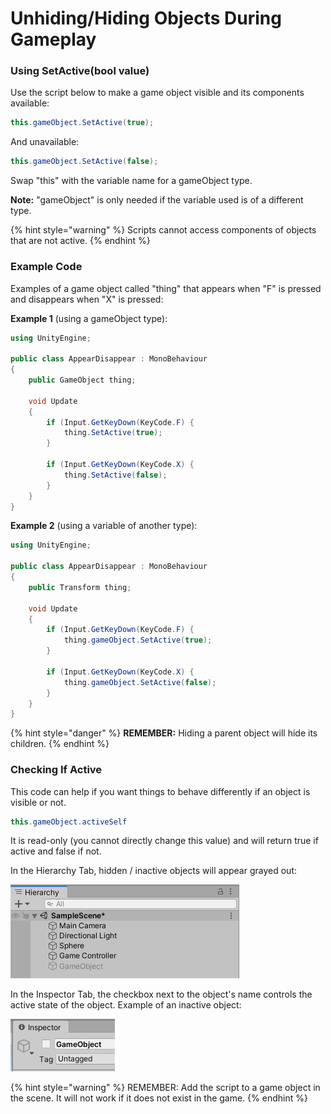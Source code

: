 # Unhiding/Hiding Objects During Gameplay

### Using SetActive\(bool value\)

Use the script below to make a game object visible and its components available: 

```csharp
this.gameObject.SetActive(true);
```

And unavailable:

```csharp
this.gameObject.SetActive(false);
```

Swap "this" with the variable name for a gameObject type.

**Note:** "gameObject" is only needed if the variable used is of a different type. 

{% hint style="warning" %}
Scripts cannot access components of objects that are not active.
{% endhint %}

### Example Code

Examples of a game object called "thing" that appears when "F" is pressed and disappears when "X" is pressed:

**Example 1** \(using a gameObject type\):

```csharp
using UnityEngine;

public class AppearDisappear : MonoBehaviour
{
    public GameObject thing;
    
    void Update
    {
        if (Input.GetKeyDown(KeyCode.F) {
            thing.SetActive(true);
        }
        
        if (Input.GetKeyDown(KeyCode.X) {
            thing.SetActive(false);
        }
    }
}
```

**Example 2** \(using a variable of another type\):

```csharp
using UnityEngine;

public class AppearDisappear : MonoBehaviour
{
    public Transform thing;
    
    void Update
    {
        if (Input.GetKeyDown(KeyCode.F) {
            thing.gameObject.SetActive(true);
        }
        
        if (Input.GetKeyDown(KeyCode.X) {
            thing.gameObject.SetActive(false);
        }
    }
}
```

{% hint style="danger" %}
**REMEMBER:** Hiding a parent object will hide its children.
{% endhint %}

### **Checking If Active**

This code can help if you want things to behave differently if an object is visible or not.

```csharp
this.gameObject.activeSelf
```

It is read-only \(you cannot directly change this value\) and will return true if active and false if not.

In the Hierarchy Tab, hidden / inactive objects will appear grayed out:

![](../../.gitbook/assets/image%20%28130%29.png)

In the Inspector Tab, the checkbox next to the object's name controls the active state of the object. Example of an inactive object:

![](../../.gitbook/assets/image%20%28105%29.png)

{% hint style="warning" %}
REMEMBER: Add the script to a game object in the scene. It will not work if it does not exist in the game.
{% endhint %}


